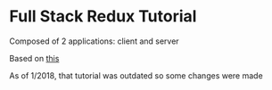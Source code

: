 # Full Stack Redux Tutorial

Composed of 2 applications: client and server

Based on [this](http://teropa.info/blog/2015/09/10/full-stack-redux-tutorial.html)

As of 1/2018, that tutorial was outdated so some changes were made
